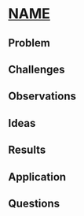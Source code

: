 # [NAME](link)
## Problem

## Challenges

## Observations

## Ideas

## Results

## Application

## Questions